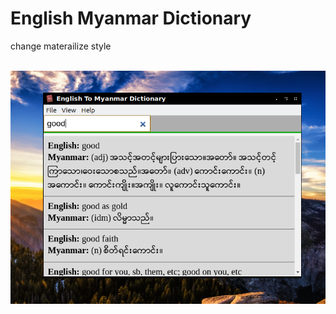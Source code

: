 # English Myanmar Dictionary

change materailize style

<br />
<img src="https://github.com/Than-coder/dictionary/blob/master/screen.png" />
